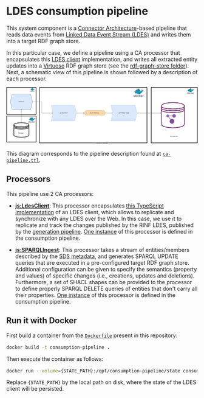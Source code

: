 # LDES consumption pipeline

This system component is a [Connector Architecture](https://the-connector-architecture.github.io/site/docs/1_Home)-based pipeline that reads data events from [Linked Data Event Stream (LDES)](https://w3id.org/ldes/specification) and writes them into a target RDF graph store.

In this particular case, we define a pipeline using a CA processor that encapsulates this [LDES client](https://www.npmjs.com/package/ldes-client) implementation, and writes all extracted entity updates into a [Virtuoso](https://github.com/openlink/virtuoso-opensource) RDF graph store (see the [rdf-graph-store folder](https://github.com/julianrojas87/CA-RINF-LDES/blob/main/rdf-graph-store/README.md)). Next, a schematic view of this pipeline is shown followed by a description of each processor.

![Schematic overview](../docs/consumption.svg)

This diagram corresponds to the pipeline description found at [`ca-pipeline.ttl`](https://github.com/julianrojas87/CA-RINF-LDES/blob/main/consumption-pipeline/ca-pipeline.ttl).

## Processors

This pipeline use 2 CA processors:

- [**js:LdesClient**](https://github.com/TREEcg/ldes-client/blob/main/processor.ttl): This processor encapsulates [this TypeScript implementation](https://www.npmjs.com/package/ldes-client) of an LDES client, which allows to replicate and synchronize with any LDES over the Web. In this case, we use it to replicate and track the changes published by the RINF LDES, published by the [generation pipeline](https://github.com/julianrojas87/CA-RINF-LDES/blob/main/generation-pipeline/README.md). [One instance](https://github.com/julianrojas87/CA-RINF-LDES/blob/main/consumption-pipeline/ca-pipeline.ttl#L39) of this processor is defined in the consumption pipeline.

- [**js:SPARQLIngest**](https://github.com/julianrojas87/sparql-ingest-processor-ts?tab=readme-ov-file#jssparqlingest): This processor takes a stream of entities/members described by the [SDS metadata](https://treecg.github.io/SmartDataStreams-Spec/), and generates SPARQL UPDATE queries that are executed in a pre-configured target RDF graph store. Additional configuration can be given to specify the semantics (property and values) of specific changes (i.e., creations, updates and deletions). Furthermore, a set of SHACL shapes can be provided to the processor to define properly SPARQL DELETE queries of entities that don't carry all their properties. [One instance](https://github.com/julianrojas87/CA-RINF-LDES/blob/main/consumption-pipeline/ca-pipeline.ttl#L48) of this processor is defined in the consumption pipeline.

## Run it with Docker

First build a container from the [`Dockerfile`](https://github.com/julianrojas87/CA-RINF-LDES/blob/main/consumption-pipeline/Dockerfile) present in this repository:

```bash
docker build -t consumption-pipeline .
```

Then execute the container as follows:

```bash
docker run --volume={STATE_PATH}:/opt/consumption-pipeline/state consumption-pipeline
```

Replace `{STATE_PATH}` by the local path on disk, where the state of the LDES client will be persisted.
